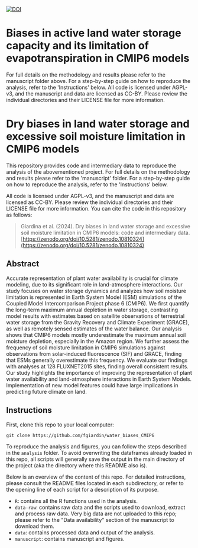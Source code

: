 [![DOI](https://zenodo.org/badge/770497573.svg)](https://zenodo.org/doi/10.5281/zenodo.10810324)
# Biases in active land water storage capacity and its limitation of evapotranspiration in CMIP6 models
For full details on the methodology and results please refer to the manuscript folder above. For a step-by-step guide on how to reproduce the analysis, refer to the 'Instructions' below. All code is licensed under AGPL-v3, and the manuscript and data are licensed as CC-BY. Please review the individual directories and their LICENSE file for more information.

# Dry biases in land water storage and excessive soil moisture limitation in CMIP6 models
This repository provides code and intermediary data to reproduce the analysis of the abovementioned project. For full details on the methodology and results please refer to the 'manuscript' folder. For a step-by-step guide on how to reproduce the analysis, refer to the 'Instructions' below. 

All code is licensed under AGPL-v3, and the manuscript and data are licensed as CC-BY. Please review the individual directories and their LICENSE file for more information. You can cite the code in this repository as follows:

> Giardina et al. (2024). Dry biases in land water storage and excessive soil moisture limitation in CMIP6 models: code and intermediary data. [https://zenodo.org/doi/10.5281/zenodo.10810324](https://zenodo.org/doi/10.5281/zenodo.10810324)


## Abstract
Accurate representation of plant water availability is crucial for climate modeling, due to its significant role in land-atmosphere interactions. Our study focuses on water storage dynamics and analyzes how soil moisture limitation is represented in Earth System Model (ESM) simulations of the Coupled Model Intercomparison Project phase 6 (CMIP6). We first quantify the long-term maximum annual depletion in water storage, contrasting model results with estimates based on satellite observations of terrestrial water storage from the Gravity Recovery and Climate Experiment (GRACE), as well as remotely sensed estimates of the water balance. Our analysis shows that CMIP6 models mostly underestimate the maximum annual soil moisture depletion, especially in the Amazon region. We further assess the frequency of soil moisture limitation in CMIP6 simulations against observations from solar-induced fluorescence (SIF) and GRACE, finding that ESMs generally overestimate this frequency. We evaluate our findings with analyses at 128 FLUXNET2015 sites, finding overall consistent results. Our study highlights the importance of improving the representation of plant water availability and land-atmosphere interactions in Earth System Models. Implementation of new model features could have large implications in predicting future climate on land.


## Instructions
First, clone this repo to your local computer:

```
git clone https://github.com/fgiardin/water_biases_CMIP6
```

To reproduce the analysis and figures, you can follow the steps described in the `analysis` folder. To avoid overwriting the dataframes already loaded in this repo, all scripts will generally save the output in the main directory of the project (aka the directory where this README also is). 

Below is an overview of the content of this repo. For detailed instructions, please consult the README files located in each subdirectory, or refer to the opening line of each script for a description of its purpose.

* `R`: contains all the R functions used in the analysis.
* `data-raw`: contains raw data and the scripts used to download, extract and process raw data. Very big data are not uploaded to this repo; please refer to the "Data availability" section of the manuscript to download them.
* `data`: contains processed data and output of the analysis.
* `manuscript`: contains manuscript and figures.

